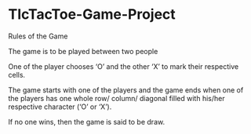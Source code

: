 # TIcTacToe-Game-Project
Rules of the Game

The game is to be played between two people

One of the player chooses ‘O’ and the other ‘X’ to mark their respective cells.

The game starts with one of the players and the game ends when one of the players has one whole row/ column/ diagonal filled with his/her respective character (‘O’ or ‘X’).

If no one wins, then the game is said to be draw.

